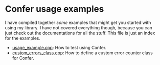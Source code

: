 # Confer usage examples
I have compiled together *some* examples that might get you started with using my library. I have not covered everything though, because you can just check out the documentations for all the stuff. This file is just an index for the examples.

- [usage_example.cpp](usage_example.cpp): How to test using Confer.
- [custom_errors_class.cpp](custom_errors_class.cpp): How to define a custom error counter class for Confer.
